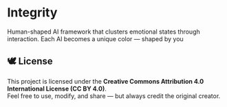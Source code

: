 # Integrity
Human-shaped AI framework that clusters emotional states through interaction. Each AI becomes a unique color — shaped by you
































## 🕊️ License

This project is licensed under the **Creative Commons Attribution 4.0 International License (CC BY 4.0)**.  
Feel free to use, modify, and share — but always credit the original creator.


